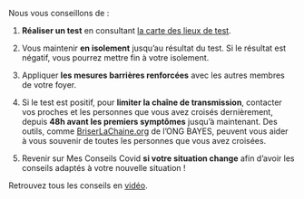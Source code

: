 Nous vous conseillons de :

1. **Réaliser un test** en consultant [la carte des lieux de test](https://sante.fr/cartographie-depistage-covid).

2. Vous maintenir **en isolement** jusqu’au résultat du test. Si le résultat est négatif, vous pourrez mettre fin à votre isolement.

3. Appliquer **les mesures barrières renforcées** avec les autres membres de votre foyer.

4. Si le test est positif, pour **limiter la chaîne de transmission**, contacter vos proches et les personnes que vous avez croisés dernièrement, depuis **48h avant les premiers symptômes** jusqu’à maintenant. Des outils, comme [BriserLaChaine.org](https://www.briserlachaine.org/statut) de l’ONG BAYES, peuvent vous aider à vous souvenir de toutes les personnes que vous avez croisées.

5. Revenir sur Mes Conseils Covid **si votre situation change** afin d’avoir les conseils adaptés à votre nouvelle situation !

Retrouvez tous les conseils en [vidéo](https://www.youtube.com/watch?v=sckUau7qvSw).
